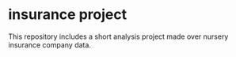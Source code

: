 # insurance project

This repository includes a short analysis project made over nursery insurance company data.
